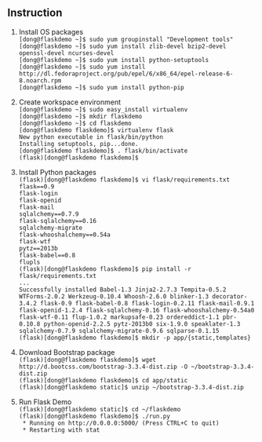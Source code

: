 Instruction
---

1. Install OS packages<br>
`[dong@flaskdemo ~]$ sudo yum groupinstall "Development tools"`<br>
`[dong@flaskdemo ~]$ sudo yum install zlib-devel bzip2-devel openssl-devel ncurses-devel`<br>
`[dong@flaskdemo ~]$ sudo yum install python-setuptools`<br>
`[dong@flaskdemo ~]$ sudo yum install http://dl.fedoraproject.org/pub/epel/6/x86_64/epel-release-6-8.noarch.rpm`<br>
`[dong@flaskdemo ~]$ sudo yum install python-pip`<br>

2. Create workspace environment<br>
`[dong@flaskdemo ~]$ sudo easy_install virtualenv`<br>
`[dong@flaskdemo ~]$ mkdir flaskdemo`<br>
`[dong@flaskdemo ~]$ cd flaskdemo`<br>
`[dong@flaskdemo flaskdemo]$ virtualenv flask`<br>
`New python executable in flask/bin/python`<br>
`Installing setuptools, pip...done.`<br>
`[dong@flaskdemo flaskdemo]$ . flask/bin/activate`<br>
`(flask)[dong@flaskdemo flaskdemo]$ `<br>

3. Install Python packages<br>
`(flask)[dong@flaskdemo flaskdemo]$ vi flask/requirements.txt`<br>
`flask==0.9`<br>
`flask-login`<br>
`flask-openid`<br>
`flask-mail`<br>
`sqlalchemy==0.7.9`<br>
`flask-sqlalchemy==0.16`<br>
`sqlalchemy-migrate`<br>
`flask-whooshalchemy==0.54a`<br>
`flask-wtf`<br>
`pytz==2013b`<br>
`flask-babel==0.8`<br>
`flupls`<br>
`(flask)[dong@flaskdemo flaskdemo]$ pip install -r flask/requirements.txt`<br>
`...`<br>
`Successfully installed Babel-1.3 Jinja2-2.7.3 Tempita-0.5.2 WTForms-2.0.2 Werkzeug-0.10.4 Whoosh-2.6.0 blinker-1.3 decorator-3.4.2 flask-0.9 flask-babel-0.8 flask-login-0.2.11 flask-mail-0.9.1 flask-openid-1.2.4 flask-sqlalchemy-0.16 flask-whooshalchemy-0.54a0 flask-wtf-0.11 flup-1.0.2 markupsafe-0.23 ordereddict-1.1 pbr-0.10.8 python-openid-2.2.5 pytz-2013b0 six-1.9.0 speaklater-1.3 sqlalchemy-0.7.9 sqlalchemy-migrate-0.9.6 sqlparse-0.1.15`<br>
`(flask)[dong@flaskdemo flaskdemo]$ mkdir -p app/{static,templates}`<br>

4. Download Bootstrap package<br>
`(flask)[dong@flaskdemo flaskdemo]$ wget http://d.bootcss.com/bootstrap-3.3.4-dist.zip -O ~/bootstrap-3.3.4-dist.zip`<br>
`(flask)[dong@flaskdemo flaskdemo]$ cd app/static`<br>
`(flask)[dong@flaskdemo static]$ unzip ~/bootstrap-3.3.4-dist.zip`<br>

5. Run Flask Demo<br>
`(flask)[dong@flaskdemo static]$ cd ~/flaskdemo`<br>
`(flask)[dong@flaskdemo flaskdemo]$ ./run.py`<br>
` * Running on http://0.0.0.0:5000/ (Press CTRL+C to quit)`<br>
` * Restarting with stat`<br>
